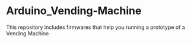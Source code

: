 # Arduino_Vending-Machine
This repository includes firmwares that help you running a prototype of a Vending Machine
